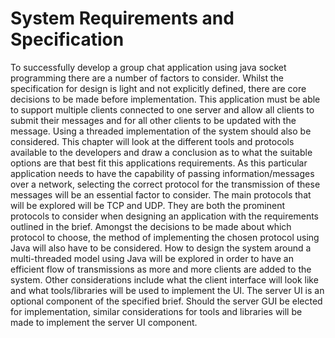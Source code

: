 # System Requirements and Specification

To successfully develop a group chat application using java socket programming there are a number of factors to consider. Whilst the specification for design is light and not explicitly defined, there are core decisions to be made before implementation. This application must be able to support multiple clients connected to one server and allow all clients to submit their messages and for all other clients to be updated with the message. Using a threaded implementation of the system should also be considered. This chapter will look at the different tools and protocols available to the developers and draw a conclusion as to what the suitable options are that best fit this applications requirements. As this particular application needs to have the capability of passing information/messages over a network, selecting the correct protocol for the transmission of these messages will be an essential factor to consider. The main protocols that will be explored will be TCP and UDP. They are both the prominent protocols to consider when designing an application with the requirements outlined in the brief. Amongst the decisions to be made about which protocol to choose, the method of implementing the chosen protocol using Java will also have to be considered. How to design the system around a multi-threaded model using Java will be explored in order to have an efficient flow of transmissions as more and more clients are added to the system. Other considerations include what the client interface will look like and what tools/libraries will be used to implement the UI. The server UI is an optional component of the specified brief. Should the server GUI be elected for implementation, similar considerations for tools and libraries will be made to implement the server UI component.



  